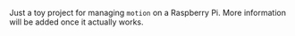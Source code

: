 Just a toy project for managing `motion` on a Raspberry Pi. More information will be added once it actually works.